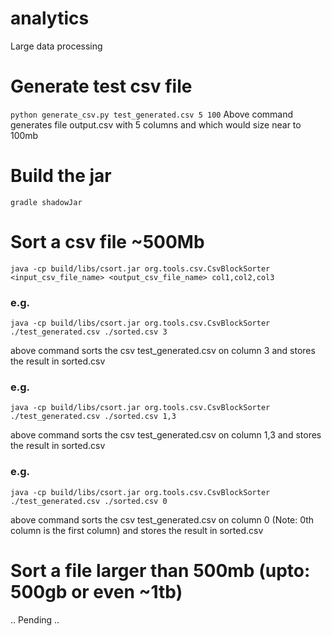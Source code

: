 # analytics
Large data processing

# Generate test csv file
`python generate_csv.py test_generated.csv 5 100`
Above command generates file output.csv with 5 columns and which would size near to 100mb

# Build the jar
`gradle shadowJar`

# Sort a csv file ~500Mb
`java -cp build/libs/csort.jar org.tools.csv.CsvBlockSorter <input_csv_file_name> <output_csv_file_name> col1,col2,col3`

### e.g.
`java -cp build/libs/csort.jar org.tools.csv.CsvBlockSorter ./test_generated.csv ./sorted.csv 3`

above command sorts the csv test_generated.csv on column 3 and stores the result in sorted.csv

### e.g.
`java -cp build/libs/csort.jar org.tools.csv.CsvBlockSorter ./test_generated.csv ./sorted.csv 1,3`

above command sorts the csv test_generated.csv on column 1,3 and stores the result in sorted.csv

### e.g.
`java -cp build/libs/csort.jar org.tools.csv.CsvBlockSorter ./test_generated.csv ./sorted.csv 0`

above command sorts the csv test_generated.csv on column 0 (Note: 0th column is the first column) and stores the result in sorted.csv

# Sort a file larger than 500mb (upto: 500gb or even ~1tb)
.. Pending ..
